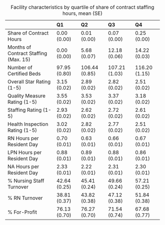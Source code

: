 <table class="table table-striped table-hover table-condensed table-responsive" style="margin-left: auto; margin-right: auto;">
<caption>Facility characteristics by quartile of share of contract staffing hours, mean (SE)</caption>
 <thead>
  <tr>
   <th style="text-align:left;">  </th>
   <th style="text-align:left;"> Q1 </th>
   <th style="text-align:left;"> Q2 </th>
   <th style="text-align:left;"> Q3 </th>
   <th style="text-align:left;"> Q4 </th>
  </tr>
 </thead>
<tbody>
  <tr>
   <td style="text-align:left;"> Share of Contract Hours </td>
   <td style="text-align:left;"> 0.00 (0.00) </td>
   <td style="text-align:left;"> 0.01 (0.00) </td>
   <td style="text-align:left;"> 0.07 (0.00) </td>
   <td style="text-align:left;"> 0.25 (0.00) </td>
  </tr>
  <tr>
   <td style="text-align:left;"> Months of Contract Staffing (Max. 15) </td>
   <td style="text-align:left;"> 0.00 (0.00) </td>
   <td style="text-align:left;"> 5.68 (0.07) </td>
   <td style="text-align:left;"> 12.18 (0.06) </td>
   <td style="text-align:left;"> 14.22 (0.03) </td>
  </tr>
  <tr>
   <td style="text-align:left;"> Number of Certified Beds </td>
   <td style="text-align:left;"> 97.95 (0.80) </td>
   <td style="text-align:left;"> 106.44 (0.85) </td>
   <td style="text-align:left;"> 107.21 (1.03) </td>
   <td style="text-align:left;"> 116.20 (1.15) </td>
  </tr>
  <tr>
   <td style="text-align:left;"> Overall Star Rating (1-5) </td>
   <td style="text-align:left;"> 3.15 (0.02) </td>
   <td style="text-align:left;"> 2.89 (0.02) </td>
   <td style="text-align:left;"> 2.82 (0.02) </td>
   <td style="text-align:left;"> 2.51 (0.02) </td>
  </tr>
  <tr>
   <td style="text-align:left;"> Quality Measure Rating (1-5) </td>
   <td style="text-align:left;"> 3.55 (0.02) </td>
   <td style="text-align:left;"> 3.53 (0.02) </td>
   <td style="text-align:left;"> 3.37 (0.02) </td>
   <td style="text-align:left;"> 3.18 (0.02) </td>
  </tr>
  <tr>
   <td style="text-align:left;"> Staffing Rating (1-5) </td>
   <td style="text-align:left;"> 2.93 (0.02) </td>
   <td style="text-align:left;"> 2.62 (0.02) </td>
   <td style="text-align:left;"> 2.72 (0.02) </td>
   <td style="text-align:left;"> 2.61 (0.02) </td>
  </tr>
  <tr>
   <td style="text-align:left;"> Health Inspection Rating (1-5) </td>
   <td style="text-align:left;"> 3.02 (0.02) </td>
   <td style="text-align:left;"> 2.82 (0.02) </td>
   <td style="text-align:left;"> 2.77 (0.02) </td>
   <td style="text-align:left;"> 2.51 (0.02) </td>
  </tr>
  <tr>
   <td style="text-align:left;"> RN Hours per Resident Day </td>
   <td style="text-align:left;"> 0.70 (0.01) </td>
   <td style="text-align:left;"> 0.63 (0.01) </td>
   <td style="text-align:left;"> 0.66 (0.01) </td>
   <td style="text-align:left;"> 0.67 (0.01) </td>
  </tr>
  <tr>
   <td style="text-align:left;"> LPN Hours per Resident Day </td>
   <td style="text-align:left;"> 0.88 (0.01) </td>
   <td style="text-align:left;"> 0.89 (0.01) </td>
   <td style="text-align:left;"> 0.88 (0.01) </td>
   <td style="text-align:left;"> 0.86 (0.01) </td>
  </tr>
  <tr>
   <td style="text-align:left;"> NA Hours per Resident Day </td>
   <td style="text-align:left;"> 2.33 (0.01) </td>
   <td style="text-align:left;"> 2.22 (0.01) </td>
   <td style="text-align:left;"> 2.31 (0.01) </td>
   <td style="text-align:left;"> 2.30 (0.01) </td>
  </tr>
  <tr>
   <td style="text-align:left;"> % Nursing Staff Turnover </td>
   <td style="text-align:left;"> 42.64 (0.25) </td>
   <td style="text-align:left;"> 45.41 (0.24) </td>
   <td style="text-align:left;"> 49.66 (0.24) </td>
   <td style="text-align:left;"> 57.21 (0.25) </td>
  </tr>
  <tr>
   <td style="text-align:left;"> % RN Turnover </td>
   <td style="text-align:left;"> 38.81 (0.37) </td>
   <td style="text-align:left;"> 43.82 (0.38) </td>
   <td style="text-align:left;"> 47.12 (0.38) </td>
   <td style="text-align:left;"> 51.84 (0.38) </td>
  </tr>
  <tr>
   <td style="text-align:left;"> % For-Profit </td>
   <td style="text-align:left;"> 76.13 (0.70) </td>
   <td style="text-align:left;"> 76.27 (0.70) </td>
   <td style="text-align:left;"> 71.54 (0.74) </td>
   <td style="text-align:left;"> 67.68 (0.77) </td>
  </tr>
</tbody>
</table>
